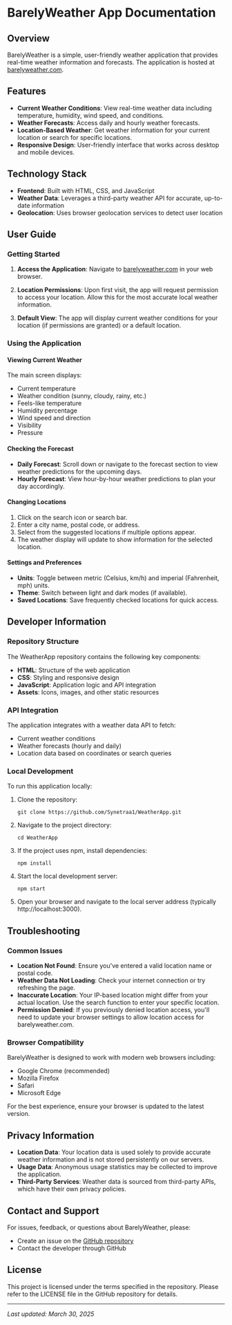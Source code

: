 # BarelyWeather App Documentation

## Overview

BarelyWeather is a simple, user-friendly weather application that provides real-time weather information and forecasts. The application is hosted at [barelyweather.com](https://barelyweather.com).

## Features

- **Current Weather Conditions**: View real-time weather data including temperature, humidity, wind speed, and conditions.
- **Weather Forecasts**: Access daily and hourly weather forecasts.
- **Location-Based Weather**: Get weather information for your current location or search for specific locations.
- **Responsive Design**: User-friendly interface that works across desktop and mobile devices.

## Technology Stack

- **Frontend**: Built with HTML, CSS, and JavaScript
- **Weather Data**: Leverages a third-party weather API for accurate, up-to-date information
- **Geolocation**: Uses browser geolocation services to detect user location

## User Guide

### Getting Started

1. **Access the Application**: Navigate to [barelyweather.com](https://barelyweather.com) in your web browser.

2. **Location Permissions**: Upon first visit, the app will request permission to access your location. Allow this for the most accurate local weather information.

3. **Default View**: The app will display current weather conditions for your location (if permissions are granted) or a default location.

### Using the Application

#### Viewing Current Weather

The main screen displays:
- Current temperature
- Weather condition (sunny, cloudy, rainy, etc.)
- Feels-like temperature
- Humidity percentage
- Wind speed and direction
- Visibility
- Pressure

#### Checking the Forecast

- **Daily Forecast**: Scroll down or navigate to the forecast section to view weather predictions for the upcoming days.
- **Hourly Forecast**: View hour-by-hour weather predictions to plan your day accordingly.

#### Changing Locations

1. Click on the search icon or search bar.
2. Enter a city name, postal code, or address.
3. Select from the suggested locations if multiple options appear.
4. The weather display will update to show information for the selected location.

#### Settings and Preferences

- **Units**: Toggle between metric (Celsius, km/h) and imperial (Fahrenheit, mph) units.
- **Theme**: Switch between light and dark modes (if available).
- **Saved Locations**: Save frequently checked locations for quick access.

## Developer Information

### Repository Structure

The WeatherApp repository contains the following key components:

- **HTML**: Structure of the web application
- **CSS**: Styling and responsive design
- **JavaScript**: Application logic and API integration
- **Assets**: Icons, images, and other static resources

### API Integration

The application integrates with a weather data API to fetch:
- Current weather conditions
- Weather forecasts (hourly and daily)
- Location data based on coordinates or search queries

### Local Development

To run this application locally:

1. Clone the repository:
   ```
   git clone https://github.com/Synetraa1/WeatherApp.git
   ```

2. Navigate to the project directory:
   ```
   cd WeatherApp
   ```

3. If the project uses npm, install dependencies:
   ```
   npm install
   ```

4. Start the local development server:
   ```
   npm start
   ```

5. Open your browser and navigate to the local server address (typically http://localhost:3000).

## Troubleshooting

### Common Issues

- **Location Not Found**: Ensure you've entered a valid location name or postal code.
- **Weather Data Not Loading**: Check your internet connection or try refreshing the page.
- **Inaccurate Location**: Your IP-based location might differ from your actual location. Use the search function to enter your specific location.
- **Permission Denied**: If you previously denied location access, you'll need to update your browser settings to allow location access for barelyweather.com.

### Browser Compatibility

BarelyWeather is designed to work with modern web browsers including:
- Google Chrome (recommended)
- Mozilla Firefox
- Safari
- Microsoft Edge

For the best experience, ensure your browser is updated to the latest version.

## Privacy Information

- **Location Data**: Your location data is used solely to provide accurate weather information and is not stored persistently on our servers.
- **Usage Data**: Anonymous usage statistics may be collected to improve the application.
- **Third-Party Services**: Weather data is sourced from third-party APIs, which have their own privacy policies.

## Contact and Support

For issues, feedback, or questions about BarelyWeather, please:
- Create an issue on the [GitHub repository](https://github.com/Synetraa1/WeatherApp)
- Contact the developer through GitHub

## License

This project is licensed under the terms specified in the repository. Please refer to the LICENSE file in the GitHub repository for details.

---

*Last updated: March 30, 2025*
